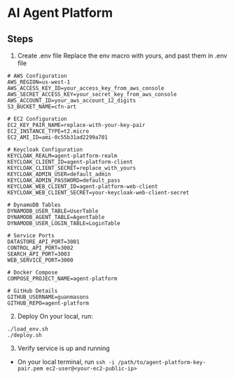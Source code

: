 # AI Agent Platform
## Steps
1. Create .env file
Replace the env macro with yours, and past them in .env file
```
# AWS Configuration
AWS_REGION=us-west-1
AWS_ACCESS_KEY_ID=your_access_key_from_aws_console
AWS_SECRET_ACCESS_KEY=your_secret_key_from_aws_console
AWS_ACCOUNT_ID=your_aws_account_12_digits
S3_BUCKET_NAME=cfn-art

# EC2 Configuration
EC2_KEY_PAIR_NAME=replace-with-your-key-pair
EC2_INSTANCE_TYPE=t2.micro
EC2_AMI_ID=ami-0c55b31ad2299a701

# Keycloak Configuration
KEYCLOAK_REALM=agent-platform-realm
KEYCLOAK_CLIENT_ID=agent-platform-client
KEYCLOAK_CLIENT_SECRET=replace_with_yours
KEYCLOAK_ADMIN_USER=default_admin
KEYCLOAK_ADMIN_PASSWORD=default_pass
KEYCLOAK_WEB_CLIENT_ID=agent-platform-web-client
KEYCLOAK_WEB_CLIENT_SECRET=your-keycloak-web-client-secret

# DynamoDB Tables
DYNAMODB_USER_TABLE=UserTable
DYNAMODB_AGENT_TABLE=AgentTable
DYNAMODB_USER_LOGIN_TABLE=LoginTable

# Service Ports
DATASTORE_API_PORT=3001
CONTROL_API_PORT=3002
SEARCH_API_PORT=3003
WEB_SERVICE_PORT=3000

# Docker Compose
COMPOSE_PROJECT_NAME=agent-platform

# GitHub Details
GITHUB_USERNAME=guanmasons
GITHUB_REPO=agent-platform
```
2. Deploy
On your local, run:
```
./load_env.sh
./deploy.sh
```
3. Verify service is up and running
- On your local terminal, run `ssh -i /path/to/agent-platform-key-pair.pem ec2-user@<your-ec2-public-ip>`